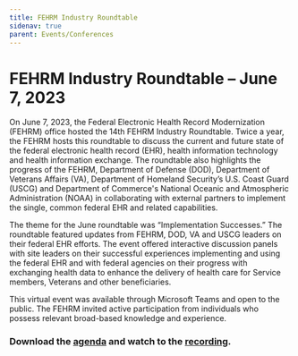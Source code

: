 ```yaml
---
title: FEHRM Industry Roundtable
sidenav: true
parent: Events/Conferences
---
```

# FEHRM Industry Roundtable – June 7, 2023

On June 7, 2023, the Federal Electronic Health Record Modernization (FEHRM) office hosted the 14th FEHRM Industry Roundtable. Twice a year, the FEHRM hosts this roundtable to discuss the current and future state of the federal electronic health record (EHR), health information technology and health information exchange. The roundtable also highlights the progress of the FEHRM, Department of Defense (DOD), Department of Veterans Affairs (VA), Department of Homeland Security’s U.S. Coast Guard (USCG) and Department of Commerce's National Oceanic and Atmospheric Administration (NOAA) in collaborating with external partners to implement the single, common federal EHR and related capabilities.

The theme for the June roundtable was “Implementation Successes.” The roundtable featured updates from FEHRM, DOD, VA and USCG leaders on their federal EHR efforts. The event offered interactive discussion panels with site leaders on their successful experiences implementing and using the federal EHR and with federal agencies on their progress with exchanging health data to enhance the delivery of health care for Service members, Veterans and other beneficiaries. 

This virtual event was available through Microsoft Teams and open to the public. The FEHRM invited active participation from individuals who possess relevant broad-based knowledge and experience.

### Download the [agenda](https://www.fehrm.gov/images/fehrm-industry-roundtable-agenda_508_20230524.pdf) and watch to the [recording](https://www.dvidshub.net/video/886172/fehrm-industry-roundtable-implementation-successes).




